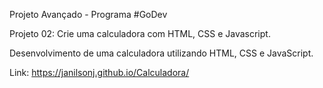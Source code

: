 Projeto Avançado - Programa #GoDev

Projeto 02: Crie uma calculadora com HTML, CSS e Javascript.

Desenvolvimento de uma calculadora utilizando HTML, CSS e JavaScript.

Link: https://janilsonj.github.io/Calculadora/
